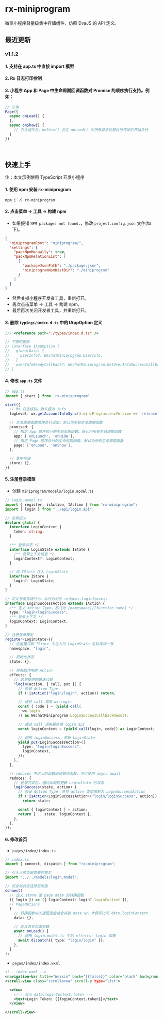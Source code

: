 # rx-miniprogram

微信小程序轻量级集中存储组件，仿照 DvaJS 的 API 定义。

## 最近更新
### v1.1.2
#### 1. 支持在 app.ts 中直接 import 模型
#### 2. Rx 日志打印控制
#### 3. 小程序 App 和 Page 中生命周期回调函数对 Promise 的顺序执行支持。例如：
```js
// 示例
Page({
  async onLoad() {
  },
  async onShow() {
    // 引入组件后，onShow() 会在 onLoad() 中所有异步过程执行完毕后开始执行
  }
})
```
<br>

## 快速上手

注：本文示例使用 TypeScript 开发小程序

#### 1. 使用 npm 安装 rx-miniprogram

```
npm i -S rx-miniprogram
```

#### 2. 点击菜单 -> 工具 -> 构建 npm

- 如果报错 `NPM packages not found.`，修改 `project.config.json` 文件(如下)。

```json
{
  "miniprogramRoot": "miniprogram/",
  "settings": {
    "packNpmManually": true,
    "packNpmRelationList": [
      {
        "packageJsonPath": "./package.json",
        "miniprogramNpmDistDir": "./miniprogram"
      }
    ]
  }
}
```

- 然后关掉小程序开发者工具，重新打开。
- 再次点击菜单 -> 工具 -> 构建 npm。
- 最后再次关闭开发者工具，并重新打开。

#### 3. 删除 `typings/index.d.ts` 中的 IAppOption 定义

```typescript
/// <reference path="./types/index.d.ts" />

// 下面的删除
// interface IAppOption {
//   globalData: {
//     userInfo?: WechatMiniprogram.UserInfo,
//   }
//   userInfoReadyCallback?: WechatMiniprogram.GetUserInfoSuccessCallback,
// }
```

#### 4. 修改 `app.ts` 文件

```typescript
// app.ts
import { start } from 'rx-minisprogram'

start({
  // Rx 日志级别。默认值为 info
  logLevel: wx.getAccountInfoSync().miniProgram.envVersion == 'release' ? 'off' : 'debug',

  // 生命周期函数顺序执行设定。默认为所有生命周期函数
  promised: {
    // 指定 App 顺序执行的生命周期函数。默认为所有生命周期函数
    app: ['onLaunch', 'onHide'],
    // 指定 Page 顺序执行的生命周期函数。默认为所有生命周期函数
    page: ['onLoad', 'onShow'],
  },

  // 集中存储
  store: {},
})
```
#### 5. 注册登录模型

- 创建 `miniprogram/models/login.model.ts`

```typescript
// login.model.ts
import { register, isAction, IAction } from "rx-miniprogram";
import { login } from "../api/login.api";

// 全局定义
declare global {
  interface LoginContext {
    token: string;
  }

  /** 登录状态 */
  interface LoginState extends IState {
    /** 登录上下文信息 */
    loginContext?: LoginContext;
  }

  // 向 IStore 注入 LoginState
  interface IStore {
    login?: LoginState;
  }
}

// 定义登录完成行为。此行为对应 reduces.loginSuccess
interface LoginSuccessAction extends IAction {
  /** 定义 Action Type。格式为 [namespace]/[function name] */
  type: "login/loginSuccess";
  /** 登录上下文 */
  loginContext: LoginContext;
}

// 注册登录模型
register<LoginState>({
  // 这里建议和 IStore 中注入的 LoginState 名称保持一致
  namespace: "login",

  // 初始化状态
  state: {},

  // 带有副作用的 Action
  effects: {
    // 这里提供的是迭代器
    *login(action, { call, put }) {
      // 验证 Action Type
      if (!isAction("login/login", action)) return;

      // 通过 call 调用 wx.login
      const { code } = (yield call(
        wx.login
      )) as WechatMiniprogram.LoginSuccessCallbackResult;

      // 通过 call 调用服务端 login api
      const loginContext = (yield call(login, code)) as LoginContext;

      // 调用 loginSuccess，更新 LoginState
      yield put<LoginSuccessAction>({
        type: "login/loginSuccess",
        loginContext,
      });
    },
  },

  // reduces 中定义的函数必须是纯函数，不可使用 async await
  reduces: {
    // 登录完成后，通过此函数更新 LoginState 的状态
    loginSuccess(state, action) {
      // 验证 Action Type，并将 action 类型限制为 LoginSuccessAction
      if (!isAction<LoginSuccessAction>("login/loginSuccess", action))
        return state;

      const { loginContext } = action;
      return { ...state, loginContext };
    },
  },
});
```

#### 6. 修改首页

- `pages/index/index.ts`

```typescript
// index.ts
import { connect, dispatch } from "rx-miniprogram";

// 引入当前页面需要的模型
import "../../models/login.model";

// 将全局状态连接至页面
connect(
  // 定义 store 至 page data 的转换函数
  ({ login }) => ({ loginContext: login?.loginContext }),
  // PageOptions
  {
    // 转换函数中的返回值会被合并到 data 中，本例可访问 data.loginContext
    data: {},

    // 定义其它页面参数
    async onLoad() {
      // 调用 login.model.ts 中的 effects: login 函数
      await dispatch({ type: "login/login" });
    },
  }
);
```

- `pages/index/index.wxml`

```xml
<!-- index.wxml -->
<navigation-bar title="Weixin" back="{{false}}" color="black" background="#FFF"></navigation-bar>
<scroll-view class="scrollarea" scroll-y type="list">

  <view>
    <!-- 显示 data.loginContext.token -->
    <text>Login Token: {{loginContext.token}}</text>
  </view>

</scroll-view>
```
